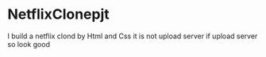 # NetflixClonepjt
I build a netflix clond by Html and Css
it is not upload server if upload server so
look good

